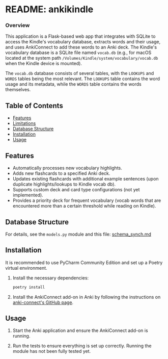 # README: ankikindle

### Overview

This application is a Flask-based web app that integrates with SQLite to access the Kindle's vocabulary database, extracts words and their usage, and uses AnkiConnect to add these words to an Anki deck. The Kindle's vocabulary database is a SQLite file named `vocab.db` (e.g., for macOS located at the system path `/Volumes/Kindle/system/vocabulary/vocab.db` when the Kindle device is mounted).

The `vocab.db` database consists of several tables, with the `LOOKUPS` and `WORDS` tables being the most relevant. The `LOOKUPS` table contains the word usage and its metadata, while the `WORDS` table contains the words themselves.

## Table of Contents

- [Features](#features)
- [Limitations](#limitations)
- [Database Structure](#database-structure)
- [Installation](#installation)
- [Usage](#usage)

## Features

- Automatically processes new vocabulary highlights.
- Adds new flashcards to a specified Anki deck.
- Updates existing flashcards with additional example sentences (upon duplicate highlights/lookups to Kindle vocab db).
- Supports custom deck and card type configurations (not yet implemented).
- Provides a priority deck for frequent vocabulary (vocab words that are encountered more than a certain threshold while reading on Kindle).

## Database Structure

For details, see the `models.py` module and this file: [schema_synch.md](misc%2Fschema_synch.md)

## Installation

It is recommended to use PyCharm Community Edition and set up a Poetry virtual environment.

1. Install the necessary dependencies:

   ```bash
   poetry install
   ```

2. Install the AnkiConnect add-on in Anki by following the instructions on [anki-connect's GitHub page](https://github.com/FooSoft/anki-connect).

## Usage

1. Start the Anki application and ensure the AnkiConnect add-on is running.

2. Run the tests to ensure everything is set up correctly. Running the module has not been fully tested yet.